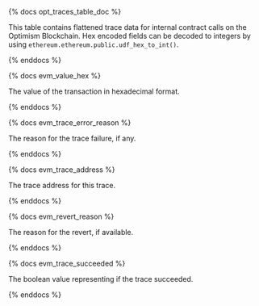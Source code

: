 {% docs opt_traces_table_doc %}

This table contains flattened trace data for internal contract calls on the Optimism Blockchain. Hex encoded fields can be decoded to integers by using `ethereum.ethereum.public.udf_hex_to_int()`.

{% enddocs %}

{% docs evm_value_hex %}

The value of the transaction in hexadecimal format.

{% enddocs %}

{% docs evm_trace_error_reason %}

The reason for the trace failure, if any.

{% enddocs %}

{% docs evm_trace_address %}

The trace address for this trace.

{% enddocs %}

{% docs evm_revert_reason %}

The reason for the revert, if available.

{% enddocs %}

{% docs evm_trace_succeeded %}

The boolean value representing if the trace succeeded.

{% enddocs %}